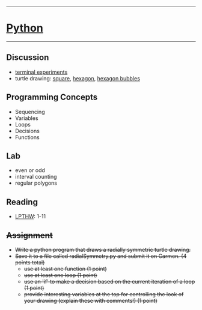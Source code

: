 --------------------------------
# [Python](http://xkcd.com/353/)
--------------------------------

## Discussion
- [terminal experiments](PythonForArtists/introToProgramming.html)
- turtle drawing: [square][], [hexagon][], [hexagon bubbles][]

[square]: pcad.py?page=03-python/square.py
[hexagon]: pcad.py?page=03-python/hexagon.py
[hexagon bubbles]: pcad.py?page=03-python/hexagonBubbles.py

## Programming Concepts
- Sequencing
- Variables
- Loops
- Decisions
- Functions

## Lab
- even or odd
- interval counting
- regular polygons

## Reading
- [LPTHW](http://learnpythonthehardway.org/book/): 1-11

## <s>Assignment
- Write a python program that draws a radially symmetric turtle drawing.
- Save it to a file called radialSymmetry.py and submit it on Carmen. (4 points total)
	- use at least one function (1 point)
	- use at least one loop (1 point)
	- use an 'if' to make a decision based on the current iteration of a loop (1 point)
	- provide interesting variables at the top for controlling the look of your drawing (explain these with comments!) (1 point)</s>
	